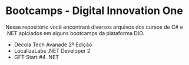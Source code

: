 # Bootcamps - Digital Innovation One
Nesse repositório você encontrará diversos arquivos dos cursos de C# e .NET aplciados em alguns bootcamps da plataforma DIO.
 - Decola Tech Avanade 2ª Edição
 - LocalizaLabs .NET Developer 2
 - GFT Start #4 .NET
